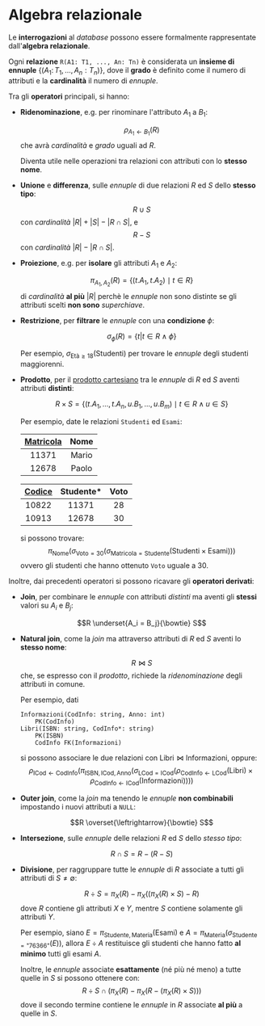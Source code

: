 # Algebra relazionale

Le **interrogazioni** al _database_ possono essere formalmente rappresentate dall'**algebra relazionale**.

Ogni **relazione** `R(A1: T1, ..., An: Tn)` è considerata un **insieme di ennuple** $\{(A_1\colon T_1, ..., A_n: T_n)\}$, dove il **grado** è definito come il numero di attributi e la **cardinalità** il numero di _ennuple_.

Tra gli **operatori** principali, si hanno:
- **Ridenominazione**, e.g. per rinominare l'attributo $A_1$ a $B_1$:

	$$\rho_{A_1 \leftarrow B_1}(R)$$
	che avrà _cardinalità_ e _grado_ uguali ad $R$.

	Diventa utile nelle operazioni tra relazioni con attributi con lo **stesso nome**.

- **Unione** e **differenza**, sulle _ennuple_ di due relazioni $R$ ed $S$ dello **stesso tipo**:

	$$R \cup S$$
	con _cardinalità_ $|R| + |S| - |R \cap S|$, e
	$$R - S$$
	con _cardinalità_ $|R| - |R \cap S|$.

- **Proiezione**, e.g. per **isolare** gli attributi $A_1$ e $A_2$:

	$$\pi_{A_1, A_2}(R) = \{(t.A_1, t.A_2) \mid t \in R\}$$
	di _cardinalità_ **al più** $|R|$ perchè le _ennuple_ non sono distinte se gli attributi scelti **non sono** _superchiave_.

- **Restrizione**, per **filtrare** le _ennuple_ con una **condizione** $\phi$:

	$$\sigma_\phi(R) = \{t | t \in R \land \phi\}$$

	Per esempio, $\sigma_{\text{Età} \geq 18}(\text{Studenti})$ per trovare le _ennuple_ degli studenti maggiorenni.

- **Prodotto**, per il [prodotto cartesiano](../../ct0432/01/README.md#operazioni) tra le _ennuple_ di $R$ ed $S$ aventi attributi **distinti**:

	$$R \times S = \{(t.A_1, ..., t.A_n, u.B_1, ..., u.B_m) \mid t \in R \land u \in S\}$$

	Per esempio, date le relazioni `Studenti` ed `Esami`:

	| <u>Matricola</u> | Nome |
	|:-:|:-:|
	| 11371 | Mario |
	| 12678 | Paolo |

	| <u>Codice</u> | Studente\* | Voto |
	|:-:|:-:|:-:|
	| 10822 | 11371 | 28 |
	| 10913 | 12678 | 30 |

	si possono trovare:
	$$\pi_{\text{Nome}}(\sigma_{\text{Voto} = 30}(\sigma_{\text{Matricola} = \text{Studente}}(\text{Studenti} \times \text{Esami})))$$
	ovvero gli studenti che hanno ottenuto `Voto` uguale a $30$.

Inoltre, dai precedenti operatori si possono ricavare gli **operatori derivati**:

- **Join**, per combinare le _ennuple_ con attributi _distinti_ ma aventi gli **stessi** valori su $A_i$ e $B_j$:

	$$R \underset{A_i = B_j}{\bowtie} S$$

- **Natural join**, come la _join_ ma attraverso attributi di $R$ ed $S$ aventi lo **stesso nome**:

	$$R \bowtie S$$
	che, se espresso con il _prodotto_, richiede la _ridenominazione_ degli attributi in comune.

	Per esempio, dati
	```
	Informazioni(CodInfo: string, Anno: int)
		PK(CodInfo)
	Libri(ISBN: string, CodInfo*: string)
		PK(ISBN)
		CodInfo FK(Informazioni)
	```
	si possono associare le due relazioni con $\text{Libri} \bowtie \text{Informazioni}$, oppure:
	$$
	\rho_{\text{ICod} \leftarrow \text{CodInfo}}
	(\pi_{\text{ISBN}, \text{ICod}, \text{Anno}}
	(\sigma_{\text{LCod} = \text{ICod}}
	(\rho_{\text{CodInfo} \leftarrow \text{LCod}}(\text{Libri}) \times
	\rho_{\text{CodInfo} \leftarrow \text{ICod}}(\text{Informazioni}))))
	$$

- **Outer join**, come la _join_ ma tenendo le _ennuple_ **non combinabili** impostando i nuovi attributi a `NULL`:

	$$R \overset{\leftrightarrow}{\bowtie} S$$

- **Intersezione**, sulle _ennuple_ delle relazioni $R$ ed $S$ dello _stesso tipo_:

	$$R \cap S = R - (R - S)$$

- **Divisione**, per raggruppare tutte le _ennuple_ di $R$ associate a tutti gli attributi di $S \neq \emptyset$:

	$$R \div S = \pi_X(R) - \pi_X((\pi_X(R) \times S) - R)$$
	dove $R$ contiene gli attributi $X$ e $Y$, mentre $S$ contiene solamente gli attributi $Y$.

	Per esempio, siano $E = \pi_{\text{Studente},\text{Materia}}(\text{Esami})$ e $A = \pi_{\text{Materia}}(\sigma_{\text{Studente} = \text{"76366"}}(E))$, allora $E \div A$ restituisce gli studenti che hanno fatto **al minimo** tutti gli esami $A$.

	Inoltre, le _ennuple_ associate **esattamente** (né più né meno) a tutte quelle in $S$ si possono ottenere con:
	$$R \div S \cap (\pi_X(R) - \pi_X(R - (\pi_X(R) \times S)))$$
	dove il secondo termine contiene le _ennuple_ in $R$ associate **al più** a quelle in $S$.

